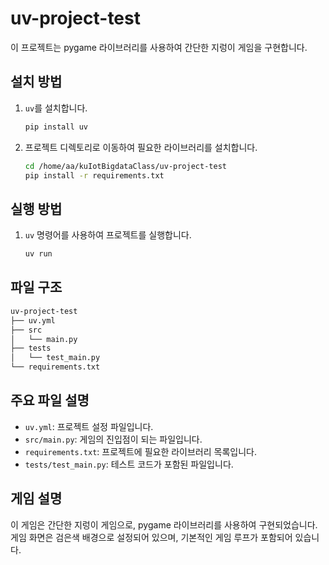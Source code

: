# uv-project-test

이 프로젝트는 pygame 라이브러리를 사용하여 간단한 지렁이 게임을 구현합니다.

## 설치 방법

1. `uv`를 설치합니다.

    ```bash
    pip install uv
    ```

2. 프로젝트 디렉토리로 이동하여 필요한 라이브러리를 설치합니다.

    ```bash
    cd /home/aa/kuIotBigdataClass/uv-project-test
    pip install -r requirements.txt
    ```

## 실행 방법

1. `uv` 명령어를 사용하여 프로젝트를 실행합니다.

    ```bash
    uv run
    ```

## 파일 구조

```bash
uv-project-test
├── uv.yml
├── src
│   └── main.py
├── tests
│   └── test_main.py
└── requirements.txt
```

## 주요 파일 설명

- `uv.yml`: 프로젝트 설정 파일입니다.
- `src/main.py`: 게임의 진입점이 되는 파일입니다.
- `requirements.txt`: 프로젝트에 필요한 라이브러리 목록입니다.
- `tests/test_main.py`: 테스트 코드가 포함된 파일입니다.

## 게임 설명

이 게임은 간단한 지렁이 게임으로, pygame 라이브러리를 사용하여 구현되었습니다. 게임 화면은 검은색 배경으로 설정되어 있으며, 기본적인 게임 루프가 포함되어 있습니다.
